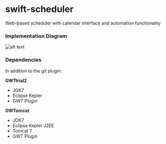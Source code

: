 # swift-scheduler
Web-based scheduler with calendar interface and automation functionality

### Implementation Diagram

![alt text](https://raw.githubusercontent.com/dustysesameseed/swift-scheduler/master/calendarstructure.png)

### Dependencies

In addition to the git plugin:

**GWTtrial2**
- JDK7
- Eclipse Kepler
- GWT Plugin

**GWTomcat**
- JDK7
- Eclipse Kepler J2EE
- Tomcat 7
- GWT Plugin